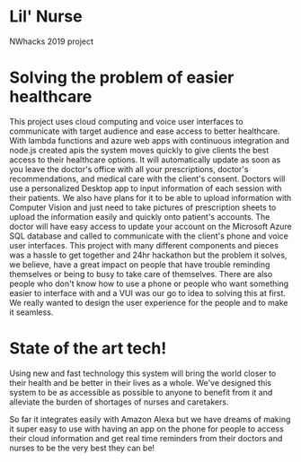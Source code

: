 # Lil' Nurse
NWhacks 2019 project

# Solving the problem of easier healthcare
This project uses cloud computing and voice user interfaces to communicate with target audience and ease access to better healthcare. With lambda functions and azure web apps with continuous integration and node.js created apis the system moves quickly to give clients the best access to their healthcare options. It will automatically update as soon as you leave the doctor's office with all your prescriptions, doctor's recommendations, and medical care with the client's consent. Doctors will use a personalized Desktop app to input information of each session with their patients. We also have plans for it to be able to upload information with Computer Vision and just need to take pictures of prescription sheets to upload the information easily and quickly onto patient's accounts.  The doctor will have easy access to update your account on the Microsoft Azure SQL database and called to communicate with the client's phone and voice user interfaces. This project with many different components and pieces was a hassle to get together and 24hr hackathon but the problem it solves, we believe, have a great impact on people that have trouble reminding themselves or being to busy to take care of themselves. There are also people who don't know how to use a phone or people who want something easier to interface with and a VUI was our go to idea to solving this at first. We really wanted to design the user experience for the people and to make it seamless. 

# State of the art tech!
Using new and fast technology this system will bring the world closer to their health and be better in their lives as a whole. We've designed this system to be as accessible as possible to anyone to benefit from it and alleviate the burden of shortages of nurses and caretakers.

So far it integrates easily with Amazon Alexa but we have dreams of making it super easy to use with having an app on the phone for people to access their cloud information and get real time reminders from their doctors and nurses to be the very best they can be!
